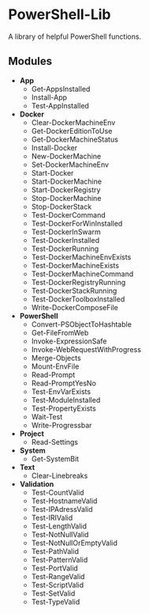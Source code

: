# PowerShell-Lib
A library of helpful PowerShell functions.

## Modules
- **App**
  - Get-AppsInstalled
  - Install-App
  - Test-AppInstalled
- **Docker**
  - Clear-DockerMachineEnv
  - Get-DockerEditionToUse
  - Get-DockerMachineStatus
  - Install-Docker
  - New-DockerMachine
  - Set-DockerMachineEnv
  - Start-Docker
  - Start-DockerMachine
  - Start-DockerRegistry
  - Stop-DockerMachine
  - Stop-DockerStack
  - Test-DockerCommand
  - Test-DockerForWinInstalled
  - Test-DockerInSwarm
  - Test-DockerInstalled
  - Test-DockerRunning
  - Test-DockerMachineEnvExists
  - Test-DockerMachineExists
  - Test-DockerMachineCommand
  - Test-DockerRegistryRunning
  - Test-DockerStackRunning
  - Test-DockerToolboxInstalled
  - Write-DockerComposeFile
- **PowerShell**
  - Convert-PSObjectToHashtable
  - Get-FileFromWeb
  - Invoke-ExpressionSafe
  - Invoke-WebRequestWithProgress
  - Merge-Objects
  - Mount-EnvFile
  - Read-Prompt
  - Read-PromptYesNo
  - Test-EnvVarExists
  - Test-ModuleInstalled
  - Test-PropertyExists
  - Wait-Test
  - Write-Progressbar
- **Project**
  - Read-Settings
- **System**
  - Get-SystemBit
- **Text**
  - Clear-Linebreaks
- **Validation**
  - Test-CountValid
  - Test-HostnameValid
  - Test-IPAdressValid
  - Test-IRIValid
  - Test-LengthValid
  - Test-NotNullValid
  - Test-NotNullOrEmptyValid
  - Test-PathValid
  - Test-PatternValid
  - Test-PortValid
  - Test-RangeValid
  - Test-ScriptValid
  - Test-SetValid
  - Test-TypeValid
